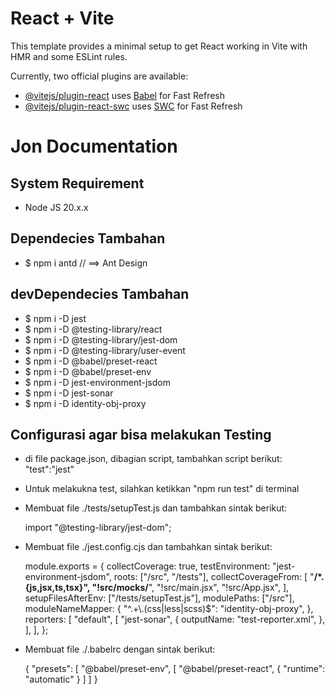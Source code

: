 # React + Vite

This template provides a minimal setup to get React working in Vite with HMR and some ESLint rules.

Currently, two official plugins are available:

- [@vitejs/plugin-react](https://github.com/vitejs/vite-plugin-react/blob/main/packages/plugin-react/README.md) uses [Babel](https://babeljs.io/) for Fast Refresh
- [@vitejs/plugin-react-swc](https://github.com/vitejs/vite-plugin-react-swc) uses [SWC](https://swc.rs/) for Fast Refresh

# Jon Documentation

## System Requirement

- Node JS 20.x.x

## Dependecies Tambahan

- $ npm i antd // ==> Ant Design

## devDependecies Tambahan

- $ npm i -D jest
- $ npm i -D @testing-library/react
- $ npm i -D @testing-library/jest-dom
- $ npm i -D @testing-library/user-event
- $ npm i -D @babel/preset-react
- $ npm i -D @babel/preset-env
- $ npm i -D jest-environment-jsdom
- $ npm i -D jest-sonar
- $ npm i -D identity-obj-proxy

## Configurasi agar bisa melakukan Testing

- di file package.json, dibagian script, tambahkan script berikut:
  "test":"jest"

- Untuk melakukna test, silahkan ketikkan "npm run test" di terminal

- Membuat file ./tests/setupTest.js dan tambahkan sintak berikut:

  import "@testing-library/jest-dom";

- Membuat file ./jest.config.cjs dan tambahkan sintak berikut:

  module.exports = {
  collectCoverage: true,
  testEnvironment: "jest-environment-jsdom",
  roots: ["<rootDir>/src", "<rootDir>/tests"],
  collectCoverageFrom: [
  "**/*.{js,jsx,ts,tsx}",
  "!src/mocks/**",
  "!src/main.jsx",
  "!src/App.jsx",
  ],
  setupFilesAfterEnv: ["<rootDir>/tests/setupTest.js"],
  modulePaths: ["<rootDir>/src"],
  moduleNameMapper: {
  "^.+\\.(css|less|scss)$": "identity-obj-proxy",
  },
  reporters: [
  "default",
  [
  "jest-sonar",
  {
  outputName: "test-reporter.xml",
  },
  ],
  ],
  };

- Membuat file ./.babelrc dengan sintak berikut:

  {
  "presets": [
  "@babel/preset-env",
  [
  "@babel/preset-react",
  {
  "runtime": "automatic"
  }
  ]
  ]
  }
